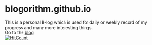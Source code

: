 # blogorithm.github.io
This is a personal B-log which is used for daily or weekly record of my progress
and many more interesting things.  
Go to the [blog](https://its-crypted.github.io/blogorithm.github.io/index.html)  
[![HitCount](http://hits.dwyl.com/its-crypted/https://githubcom/its-crypted/blogorithmgithubio.svg)](http://hits.dwyl.com/its-crypted/https://githubcom/its-crypted/blogorithmgithubio)
